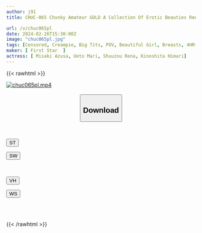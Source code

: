 ```yaml
---
author: j91
title: CHUC-065 Chunky Amateur GOLD A Collection Of Erotic Beauties Rena, Azusa, Mari, Himari Raw Sex OK, Creampie OK, Photography OK, Refill OK [4 People Uncut Compilation]

url: /v/chuc065pl
date: 2024-02-26T15:30:00Z
image: "chuc065pl.jpg"
tags: [Censored, Creampie, Big Tits, POV, Beautiful Girl, Breasts, 4HR+	]
maker: [ First Star  ]
actress: [ Misaki Azusa, Ueto Mari, Shuuzou Rena, Kinoshita Himari]
---
```



{{< rawhtml >}}

<div class="video" data-videoid="lr4DAXowbQs7382">
    <a href="javascript:;">
        <img src="/v/chuc065pl/chuc065pl.jpg" width="WIDTH" height="HEIGHT" alt="chuc065pl.mp4" loading="lazy">
    </a>
</div>

<script type="text/javascript" src="https://j91.asia/asset/on-demand-st.js"></script>

<br>
  <link rel="stylesheet" href="https://j91.asia/asset/bs5.css">
  
  <center>
  <button class="btn btn-primary" type="button" data-bs-toggle="collapse" data-bs-target=".multi-collapse" aria-expanded="false" aria-controls="multiCollapseExample1 multiCollapseExample2"><h2>Download</h2></button></center>
</p>
<div class="row">
  <div class="col">
    <div class="collapse multi-collapse" id="multiCollapseExample1">
      <div class="card card-body">
	      	      <br>
<div class="buttons">  
<p><a href="https://streamtape.to/v/lr4DAXowbQs7382" target="_blank"><button class="btn-hover color-3"><i class="fa fa-download"></i> ST</button></a></p>
<p><a href="https://cdnwish.com/kr4dntii9v9j" target="_blank"><button class="btn-hover color-2"><i class="fa fa-download"></i> SW</button></a></p></div>
    </div>
  </div>
</div>
  <div class="col">
    <div class="collapse multi-collapse" id="multiCollapseExample2">
      <div class="card card-body">
	      <br>
<div class="buttons">
<p><a href="https://vidhidepro.com/f/la86macsf4uk"><button class="btn-hover color-9"><i class="fa fa-download"></i> VH</button></a></p>
<p><a href="https://wolfstream.tv/e8ek4tjynh2a"><button class="btn-hover color-8"><i class="fa fa-download"></i> WS</button></a></p></div>
<br><br>
      </div>
    </div>
  </div>
</div>

{{< /rawhtml >}}